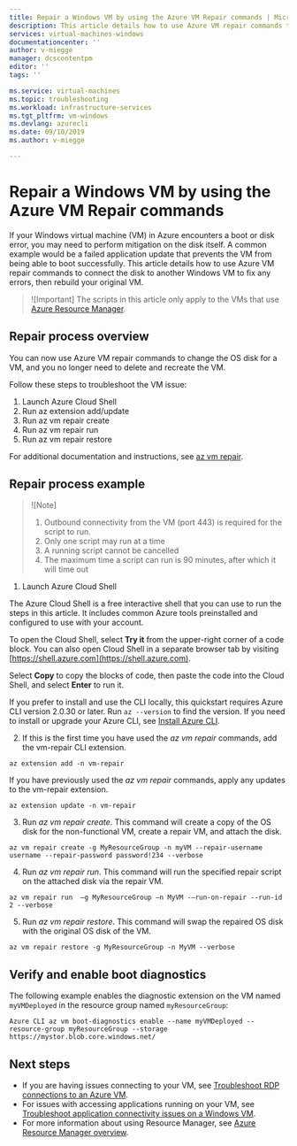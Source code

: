 ```yaml
---
title: Repair a Windows VM by using the Azure VM Repair commands | Microsoft Docs
description: This article details how to use Azure VM repair commands to connect the disk to another Windows VM to fix any errors, then rebuild your original VM.
services: virtual-machines-windows
documentationcenter: ''
author: v-miegge
manager: dcscontentpm
editor: ''
tags: ''

ms.service: virtual-machines
ms.topic: troubleshooting
ms.workload: infrastructure-services
ms.tgt_pltfrm: vm-windows
ms.devlang: azurecli
ms.date: 09/10/2019
ms.author: v-miegge

---
```


# Repair a Windows VM by using the Azure VM Repair commands

If your Windows virtual machine (VM) in Azure encounters a boot or disk error, you may need to perform mitigation on the disk itself. A common example would be a failed application update that prevents the VM from being able to boot successfully. This article details how to use Azure VM repair commands to connect the disk to another Windows VM to fix any errors, then rebuild your original VM.

> ![Important]
> The scripts in this article only apply to the VMs that use [Azure Resource Manager](https://docs.microsoft.com/azure/azure-resource-manager/resource-group-overview).

## Repair process overview

You can now use Azure VM repair commands to change the OS disk for a VM, and you no longer need to delete and recreate the VM.

Follow these steps to troubleshoot the VM issue:

1. Launch Azure Cloud Shell
2. Run az extension add/update
3. Run az vm repair create
4. Run az vm repair run
5. Run az vm repair restore

For additional documentation and instructions, see [az vm repair](https://docs.microsoft.com/cli/azure/ext/vm-repair/vm/repair).

## Repair process example

> ![Note]
> 1. Outbound connectivity from the VM (port 443) is required for the script to run.
> 2. Only one script may run at a time
> 3. A running script cannot be cancelled
> 4. The maximum time a script can run is 90 minutes, after which it will time out

1. Launch Azure Cloud Shell

The Azure Cloud Shell is a free interactive shell that you can use to run the steps in this article. It includes common Azure tools preinstalled and configured to use with your account.

To open the Cloud Shell, select **Try it** from the upper-right corner of a code block. You can also open Cloud Shell in a separate browser tab by visiting [https://shell.azure.com](https://shell.azure.com).

Select **Copy** to copy the blocks of code, then paste the code into the Cloud Shell, and select **Enter** to run it.

If you prefer to install and use the CLI locally, this quickstart requires Azure CLI version 2.0.30 or later. Run ``az --version`` to find the version. If you need to install or upgrade your Azure CLI, see [Install Azure CLI](https://docs.microsoft.com/cli/azure/install-azure-cli).

2. If this is the first time you have used the *az vm repair* commands, add the vm-repair CLI extension.
 
``az extension add -n vm-repair``

If you have previously used the *az vm repair* commands, apply any updates to the vm-repair extension.

``az extension update -n vm-repair``

3. Run *az vm repair create*. This command will create a copy of the OS disk for the non-functional VM, create a repair VM, and attach the disk.

``az vm repair create -g MyResourceGroup -n myVM --repair-username username --repair-password password!234 --verbose``

4. Run *az vm repair run*. This command will run the specified repair script on the attached disk via the repair VM.

``az vm repair run  –g MyResourceGroup –n MyVM -–run-on-repair --run-id 2 --verbose``

5. Run *az vm repair restore*. This command will swap the repaired OS disk with the original OS disk of the VM.

``az vm repair restore -g MyResourceGroup -n MyVM --verbose``

## Verify and enable boot diagnostics

The following example enables the diagnostic extension on the VM named ``myVMDeployed`` in the resource group named ``myResourceGroup``:

``Azure CLI
az vm boot-diagnostics enable --name myVMDeployed --resource-group myResourceGroup --storage https://mystor.blob.core.windows.net/``

## Next steps

* If you are having issues connecting to your VM, see [Troubleshoot RDP connections to an Azure VM](https://docs.microsoft.com/azure/virtual-machines/troubleshooting/troubleshoot-rdp-connection).
* For issues with accessing applications running on your VM, see [Troubleshoot application connectivity issues on a Windows VM](https://docs.microsoft.com/azure/virtual-machines/troubleshooting/troubleshoot-app-connection).
* For more information about using Resource Manager, see [Azure Resource Manager overview](https://docs.microsoft.com/azure/azure-resource-manager/resource-group-overview).
